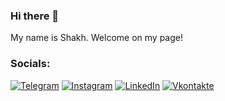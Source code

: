 ### Hi there 👋
My name is Shakh. Welcome on my page!
### Socials:

[![Telegram](https://img.shields.io/badge/-Telegram-090909?style=for-the-badge&logo=telegram&logoColor=27A0D9)](https://t.me/enragen)
[![Instagram](https://img.shields.io/badge/-Instagram-090909?style=for-the-badge&logo=instagram&logoColor=B4068E)](https://www.instagram.com/ragenshakh)
[![LinkedIn](https://img.shields.io/badge/-LinkedIn-090909?style=for-the-badge&logo=linkedin&logoColor=007BB6)](https://www.linkedin.com/in/mamedlishakh)
[![Vkontakte](https://img.shields.io/badge/-Vkontakte-090909?style=for-the-badge&logo=Vk&logoColor=4F7DB3)](https://vk.com/shaqli)
